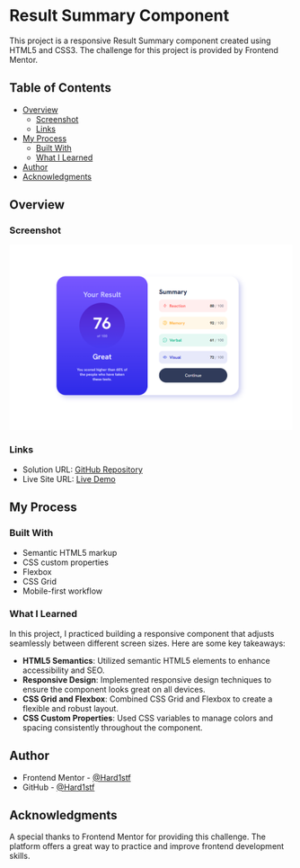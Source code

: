# Result Summary Component

This project is a responsive Result Summary component created using HTML5 and CSS3. The challenge for this project is provided by Frontend Mentor.

## Table of Contents

- [Overview](#overview)
  - [Screenshot](#screenshot)
  - [Links](#links)
- [My Process](#my-process)
  - [Built With](#built-with)
  - [What I Learned](#what-i-learned)
- [Author](#author)
- [Acknowledgments](#acknowledgments)

## Overview

### Screenshot

![Result Summary Component Screenshot](./design/Screenshort-Result%20Summary%20component%20project.png)

### Links

- Solution URL: [GitHub Repository](https://github.com/Hard1stf/Results-Summary-Component)
- Live Site URL: [Live Demo](https://hard1stf.github.io/Results-Summary-Component/)

## My Process

### Built With

- Semantic HTML5 markup
- CSS custom properties
- Flexbox
- CSS Grid
- Mobile-first workflow

### What I Learned

In this project, I practiced building a responsive component that adjusts seamlessly between different screen sizes. Here are some key takeaways:

- **HTML5 Semantics**: Utilized semantic HTML5 elements to enhance accessibility and SEO.
- **Responsive Design**: Implemented responsive design techniques to ensure the component looks great on all devices.
- **CSS Grid and Flexbox**: Combined CSS Grid and Flexbox to create a flexible and robust layout.
- **CSS Custom Properties**: Used CSS variables to manage colors and spacing consistently throughout the component.

## Author

- Frontend Mentor - [@Hard1stf](https://www.frontendmentor.io/profile/Hard1stf)
- GitHub - [@Hard1stf](https://github.com/Hard1stf)

## Acknowledgments

A special thanks to Frontend Mentor for providing this challenge. The platform offers a great way to practice and improve frontend development skills.


